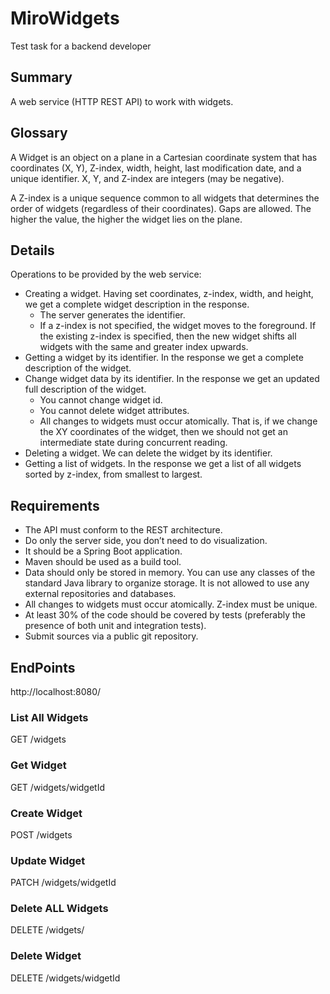# MiroWidgets

Test task for a backend developer
## Summary
A web service (HTTP REST API) to work with widgets.

## Glossary
A Widget is an object on a plane in a Cartesian coordinate system that has coordinates (X, Y), Z-index, width, height, last modification date, and a unique identifier. X, Y, and Z-index are integers (may be negative).

A Z-index is a unique sequence common to all widgets that determines the order of widgets (regardless of their coordinates). Gaps are allowed. The higher the value, the higher the widget lies on the plane.
## Details
Operations to be provided by the web service:
+ Creating a widget. Having set coordinates, z-index, width, and height, we get a complete widget description in the response. 
    + The server generates the identifier.
    + If a z-index is not specified, the widget moves to the foreground. If the existing z-index is specified, then the new widget shifts all widgets with the same and greater index upwards.
+ Getting a widget by its identifier. In the response we get a complete description of the widget.
+ Change widget data by its identifier. In the response we get an updated full description of the widget.
    + You cannot change widget id.
    + You cannot delete widget attributes.
    + All changes to widgets must occur atomically. That is, if we change the XY coordinates of the widget, then we should not get an intermediate state during concurrent reading.
+ Deleting a widget. We can delete the widget by its identifier.
+ Getting a list of widgets. In the response we get a list of all widgets sorted by z-index, from smallest to largest.
## Requirements
+ The API must conform to the REST architecture.
+ Do only the server side, you don’t need to do visualization.
+ It should be a Spring Boot application.
+ Maven should be used as a build tool.
+ Data should only be stored in memory. You can use any classes of the standard Java library to organize storage. It is not allowed to use any external repositories and databases.
+ All changes to widgets must occur atomically. Z-index must be unique.
+ At least 30% of the code should be covered by tests (preferably the presence of both unit and integration tests).
+ Submit sources via a public git repository.

## EndPoints
http://localhost:8080/

### List All Widgets
GET /widgets
### Get Widget
GET /widgets/widgetId
### Create Widget
POST /widgets
### Update Widget
PATCH /widgets/widgetId
### Delete ALL Widgets
DELETE /widgets/
### Delete Widget
DELETE /widgets/widgetId



